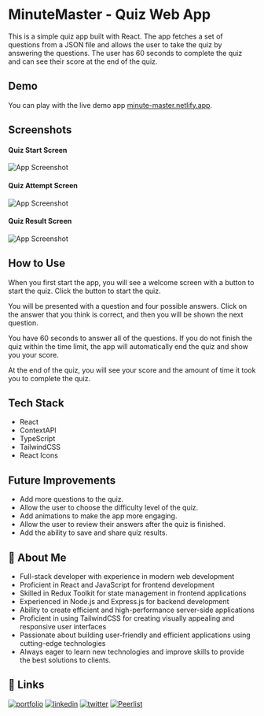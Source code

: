 
# MinuteMaster - Quiz Web App

This is a simple quiz app built with React. The app fetches a set of questions from a JSON file and allows the user to take the quiz by answering the questions. The user has 60 seconds to complete the quiz and can see their score at the end of the quiz.


## Demo

You can play with the live demo app [minute-master.netlify.app](https://minute-master.netlify.app/).


## Screenshots

#### Quiz Start Screen
![App Screenshot](https://res.cloudinary.com/die12ywpb/image/upload/v1683346666/MinuteMaster%20-%20Quiz%20Web%20app/StartQuiz_uyg4zm.png)

#### Quiz Attempt Screen
![App Screenshot](https://res.cloudinary.com/die12ywpb/image/upload/v1683346666/MinuteMaster%20-%20Quiz%20Web%20app/Quiz_Attempt_Screen_nrzhbi.png)

#### Quiz Result Screen
![App Screenshot](https://res.cloudinary.com/die12ywpb/image/upload/v1683346666/MinuteMaster%20-%20Quiz%20Web%20app/Quiz_Result_Screen_xnsbwt.png)



## How to Use
When you first start the app, you will see a welcome screen with a button to start the quiz. Click the button to start the quiz.

You will be presented with a question and four possible answers. Click on the answer that you think is correct, and then you will be shown the next question.

You have 60 seconds to answer all of the questions. If you do not finish the quiz within the time limit, the app will automatically end the quiz and show you your score.

At the end of the quiz, you will see your score and the amount of time it took you to complete the quiz.
## Tech Stack

- React
- ContextAPI
- TypeScript
- TailwindCSS
- React Icons


## Future Improvements

- Add more questions to the quiz.
- Allow the user to choose the difficulty level of the quiz.
- Add animations to make the app more engaging.
- Allow the user to review their answers after the quiz is finished.
- Add the ability to save and share quiz results.

## 🚀 About Me
- Full-stack developer with experience in modern web development
- Proficient in React and JavaScript for frontend development
- Skilled in Redux Toolkit for state management in frontend applications
- Experienced in Node.js and Express.js for backend development
- Ability to create efficient and high-performance server-side applications
- Proficient in using TailwindCSS for creating visually appealing and responsive user interfaces
- Passionate about building user-friendly and efficient applications using cutting-edge technologies
- Always eager to learn new technologies and improve skills to provide the best solutions to clients.
## 🔗 Links
[![portfolio](https://img.shields.io/badge/my_portfolio-000?style=for-the-badge&logo=ko-fi&logoColor=white)](https://themodernmonk7.netlify.app)
[![linkedin](https://img.shields.io/badge/linkedin-0A66C2?style=for-the-badge&logo=linkedin&logoColor=white)](https://www.linkedin.com/in/themodernmonk7)
[![twitter](https://img.shields.io/badge/twitter-1DA1F2?style=for-the-badge&logo=twitter&logoColor=white)](https://twitter.com/themodernmonk7)
[![Peerlist](https://github-readme-badge.peerlist.io/api/themodernmonk7?style=social)](https://peerlist.io/themodernmonk7)

